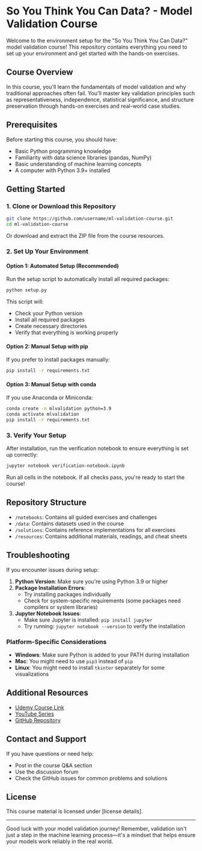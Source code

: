 # So You Think You Can Data? - Model Validation Course

Welcome to the environment setup for the "So You Think You Can Data?" model validation course! This repository contains everything you need to set up your environment and get started with the hands-on exercises.

## Course Overview

In this course, you'll learn the fundamentals of model validation and why traditional approaches often fail. You'll master key validation principles such as representativeness, independence, statistical significance, and structure preservation through hands-on exercises and real-world case studies.

## Prerequisites

Before starting this course, you should have:
- Basic Python programming knowledge
- Familiarity with data science libraries (pandas, NumPy)
- Basic understanding of machine learning concepts
- A computer with Python 3.9+ installed

## Getting Started

### 1. Clone or Download this Repository

```bash
git clone https://github.com/username/ml-validation-course.git
cd ml-validation-course
```

Or download and extract the ZIP file from the course resources.

### 2. Set Up Your Environment

#### Option 1: Automated Setup (Recommended)

Run the setup script to automatically install all required packages:

```bash
python setup.py
```

This script will:
- Check your Python version
- Install all required packages
- Create necessary directories
- Verify that everything is working properly

#### Option 2: Manual Setup with pip

If you prefer to install packages manually:

```bash
pip install -r requirements.txt
```

#### Option 3: Manual Setup with conda

If you use Anaconda or Miniconda:

```bash
conda create -n mlvalidation python=3.9
conda activate mlvalidation
pip install -r requirements.txt
```

### 3. Verify Your Setup

After installation, run the verification notebook to ensure everything is set up correctly:

```bash
jupyter notebook verification-notebook.ipynb
```

Run all cells in the notebook. If all checks pass, you're ready to start the course!

## Repository Structure

- `/notebooks`: Contains all guided exercises and challenges
- `/data`: Contains datasets used in the course
- `/solutions`: Contains reference implementations for all exercises
- `/resources`: Contains additional materials, readings, and cheat sheets

## Troubleshooting

If you encounter issues during setup:

1. **Python Version**: Make sure you're using Python 3.9 or higher
2. **Package Installation Errors**: 
   - Try installing packages individually
   - Check for system-specific requirements (some packages need compilers or system libraries)
3. **Jupyter Notebook Issues**:
   - Make sure Jupyter is installed: `pip install jupyter`
   - Try running: `jupyter notebook --version` to verify the installation

### Platform-Specific Considerations

- **Windows**: Make sure Python is added to your PATH during installation
- **Mac**: You might need to use `pip3` instead of `pip`
- **Linux**: You might need to install `tkinter` separately for some visualizations

## Additional Resources

- [Udemy Course Link](#)
- [YouTube Series](#)
- [GitHub Repository](#)

## Contact and Support

If you have questions or need help:
- Post in the course Q&A section
- Use the discussion forum
- Check the GitHub issues for common problems and solutions

## License

This course material is licensed under [license details].

---

Good luck with your model validation journey! Remember, validation isn't just a step in the machine learning process—it's a mindset that helps ensure your models work reliably in the real world.
